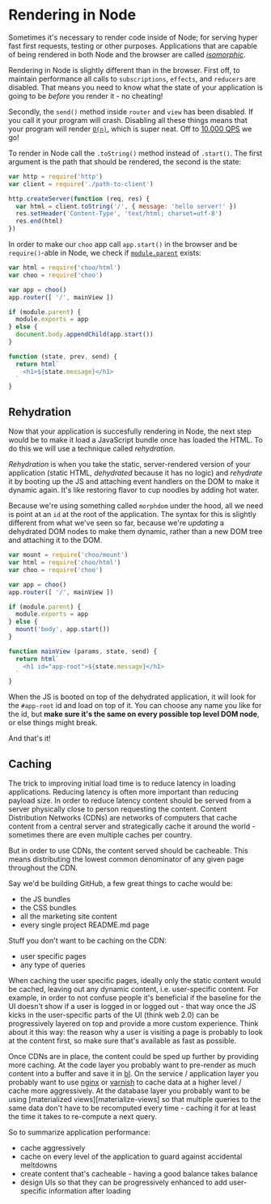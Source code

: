 # Rendering in Node
Sometimes it's necessary to render code inside of Node; for serving hyper fast
first requests, testing or other purposes. Applications that are capable of
being rendered in both Node and the browser are called
_[isomorphic][isomorphic]_.

Rendering in Node is slightly different than in the browser. First off, to
maintain performance all calls to `subscriptions`, `effects`, and `reducers`
are disabled. That means you need to know what the state of your application is
going to be _before_ you render it - no cheating!

Secondly, the `send()` method inside `router` and `view` has been disabled. If
you call it your program will crash. Disabling all these things means that your
program will render [`O(n)`][big-o], which is super neat. Off to [10.000
QPS][qps] we go!

To render in Node call the `.toString()` method instead of `.start()`. The
first argument is the path that should be rendered, the second is the state:
```js
var http = require('http')
var client = require('./path-to-client')

http.createServer(function (req, res) {
  var html = client.toString('/', { message: 'hello server!' })
  res.setHeader('Content-Type', 'text/html; charset=utf-8')
  res.end(html)
})
```

In order to make our `choo` app call `app.start()` in the browser and be
`require()`-able in Node, we check if [`module.parent`][module-parent] exists:
```js
var html = require('choo/html')
var choo = require('choo')

var app = choo()
app.router([ '/', mainView ])

if (module.parent) {
  module.exports = app
} else {
  document.body.appendChild(app.start())
}

function (state, prev, send) {
  return html`
    <h1>${state.message}</h1>
  `
}
```

## Rehydration
Now that your application is succesfully rendering in Node, the next step would
be to make it load a JavaScript bundle once has loaded the HTML. To do this we
will use a technique called _rehydration_.

_Rehydration_ is when you take the static, server-rendered version of your
application (static HTML, _dehydrated_ because it has no logic) and _rehydrate_
it by booting up the JS and attaching event handlers on the DOM to make it
dynamic again. It's like restoring flavor to cup noodles by adding hot water.

Because we're using something called `morphdom` under the hood, all we need is
point at an `id` at the root of the application. The syntax for this is
slightly different from what we've seen so far, because we're _updating_ a
dehydrated DOM nodes to make them dynamic, rather than a new DOM tree and
attaching it to the DOM.
```js
var mount = require('choo/mount')
var html = require('choo/html')
var choo = require('choo')

var app = choo()
app.router([ '/', mainView ])

if (module.parent) {
  module.exports = app
} else {
  mount('body', app.start())
}

function mainView (params, state, send) {
  return html`
    <h1 id="app-root">${state.message}</h1>
  `
}
```

When the JS is booted on top of the dehydrated application, it will look for
the `#app-root` id and load on top of it. You can choose any name you like for
the id, but __make sure it's the same on every possible top level DOM node__,
or else things might break.

And that's it!

## Caching
The trick to improving initial load time is to reduce latency in loading
applications. Reducing latency is often more important than reducing payload
size. In order to reduce latency content should be served from a server
physically close to person requesting the content. Content Distribution
Networks (CDNs) are networks of computers that cache content from a central
server and strategically cache it around the world - sometimes there are even
multiple caches per country.

But in order to use CDNs, the content served should be cacheable. This
means distributing the lowest common denominator of any given page throughout
the CDN.

Say we'd be building GitHub, a few great things to cache would be:
- the JS bundles
- the CSS bundles
- all the marketing site content
- every single project README.md page

Stuff you don't want to be caching on the CDN:
- user specific pages
- any type of queries

When caching the user specific pages, ideally only the static content would be
cached, leaving out any dynamic content, i.e. user-specific content. For
example, in order to not confuse people it's beneficial if the baseline for the
UI doesn't show if a user is logged in or logged out - that way once the JS
kicks in the user-specific parts of the UI (think web 2.0) can be progressively
layered on top and provide a more custom experience. Think about it this way:
the reason why a user is visiting a page is probably to look at the content
first, so make sure that's available as fast as possible.

Once CDNs are in place, the content could be sped up further by providing more
caching. At the code layer you probably want to pre-render as much content into
a buffer and save it in [bl][bl]. On the service / application layer you
probably want to use [nginx][nginx] or [varnish][varnish] to cache data at a
higher level / cache more aggressively. At the database layer you probably want
to be using [materialized views][materialize-views] so that multiple queries to
the same data don't have to be recomputed every time - caching it for at least
the time it takes to re-compute a next query.

So to summarize application performance:
- cache aggressively
- cache on every level of the application to guard against accidental meltdowns
- create content that's cacheable - having a good balance takes balance
- design UIs so that they can be progressively enhanced to add user-specific
  information after loading

[isomorphic]: https://en.wikipedia.org/wiki/Isomorphism
[bl]: https://github.com/rvagg/bl
[varnish]: https://varnish-cache.org
[nginx]: http://nginx.org/
[big-o]: https://rob-bell.net/2009/06/a-beginners-guide-to-big-o-notation/
[qps]: https://en.wikipedia.org/wiki/Queries_per_second
[morphdom]: https://github.com/patrick-steele-idem/morphdom
[morphdom-bench]: https://github.com/patrick-steele-idem/morphdom#benchmarks
[module-parent]: https://nodejs.org/dist/latest-v6.x/docs/api/modules.html#modules_module_parent
[sse-reconnect]: http://stackoverflow.com/questions/24564030/is-an-eventsource-sse-supposed-to-try-to-reconnect-indefinitely
[ws-reconnect]: http://stackoverflow.com/questions/13797262/how-to-reconnect-to-websocket-after-close-connection
[materialized-views]: https://www.postgresql.org/docs/9.3/static/rules-materializedviews.html
